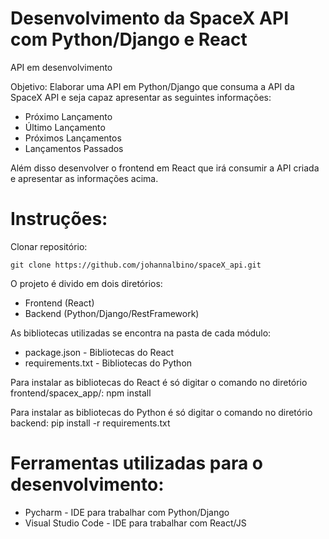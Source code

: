 # Desenvolvimento da SpaceX API com Python/Django e React

API em desenvolvimento

Objetivo:
Elaborar uma API em Python/Django que consuma a API da SpaceX API e seja capaz apresentar as seguintes informações:
* Próximo Lançamento
* Último Lançamento
* Próximos Lançamentos
* Lançamentos Passados

Além disso desenvolver o frontend em React que irá consumir a API criada e apresentar as informações acima.

# Instruções:

Clonar repositório:

    git clone https://github.com/johannalbino/spaceX_api.git

O projeto é divido em dois diretórios:

* Frontend (React)
* Backend (Python/Django/RestFramework)

As bibliotecas utilizadas se encontra na pasta de cada módulo:
* package.json - Bibliotecas do React
* requirements.txt - Bibliotecas do Python


Para instalar as bibliotecas do React é só digitar o comando no diretório frontend/spacex_app/:
    npm install

Para instalar as bibliotecas do Python é só digitar o comando no diretório backend:
    pip install -r requirements.txt

# Ferramentas utilizadas para o desenvolvimento:
* Pycharm - IDE para trabalhar com Python/Django
* Visual Studio Code - IDE para trabalhar com React/JS